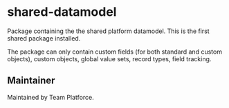 # shared-datamodel

Package containing the the shared platform datamodel. This is the first shared package installed.

The package can only contain custom fields (for both standard and custom objects), custom objects, global value sets, record types, field tracking.

## Maintainer

Maintained by Team Platforce.
